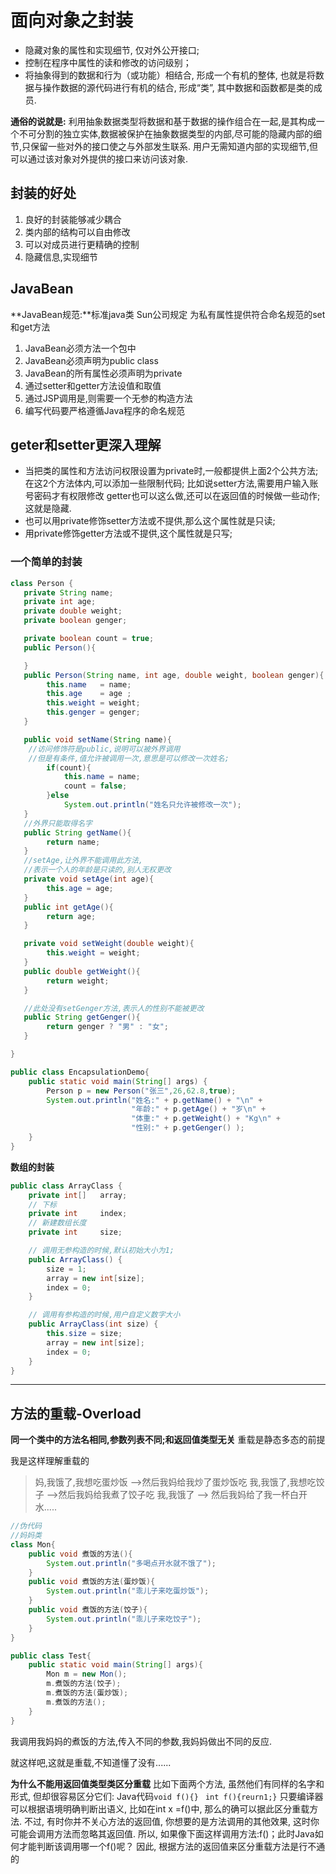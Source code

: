 # 面向对象之封装

- 隐藏对象的属性和实现细节, 仅对外公开接口;
- 控制在程序中属性的读和修改的访问级别；
- 将抽象得到的数据和行为（或功能）相结合, 形成一个有机的整体, 也就是将数据与操作数据的源代码进行有机的结合, 形成“类”, 其中数据和函数都是类的成员.

**通俗的说就是:**
利用抽象数据类型将数据和基于数据的操作组合在一起,是其构成一个不可分割的独立实体,数据被保护在抽象数据类型的内部,尽可能的隐藏内部的细节,只保留一些对外的接口使之与外部发生联系.
用户无需知道内部的实现细节,但可以通过该对象对外提供的接口来访问该对象.

## 封装的好处 

1. 良好的封装能够减少耦合
2. 类内部的结构可以自由修改
3. 可以对成员进行更精确的控制
4. 隐藏信息,实现细节

## JavaBean
**JavaBean规范:**标准java类 Sun公司规定
为私有属性提供符合命名规范的set和get方法

1. JavaBean必须方法一个包中
2. JavaBean必须声明为public class
3. JavaBean的所有属性必须声明为private
4. 通过setter和getter方法设值和取值
5. 通过JSP调用是,则需要一个无参的构造方法
6. 编写代码要严格遵循Java程序的命名规范

## geter和setter更深入理解
- 当把类的属性和方法访问权限设置为private时,一般都提供上面2个公共方法;
在这2个方法体内,可以添加一些限制代码;
比如说setter方法,需要用户输入账号密码才有权限修改
getter也可以这么做,还可以在返回值的时候做一些动作;
这就是隐藏.
- 也可以用private修饰setter方法或不提供,那么这个属性就是只读;
- 用private修饰getter方法或不提供,这个属性就是只写;

### 一个简单的封装

```java
class Person {
   private String name;
   private int age;
   private double weight;
   private boolean genger;

   private boolean count = true;
   public Person(){

   }
   public Person(String name, int age, double weight, boolean genger){
        this.name   = name;
        this.age    = age ;
        this.weight = weight;
        this.genger = genger;
   }

   public void setName(String name){
    //访问修饰符是public,说明可以被外界调用
    //但是有条件,值允许被调用一次,意思是可以修改一次姓名;
        if(count){
            this.name = name;
            count = false;
        }else
            System.out.println("姓名只允许被修改一次");
   }
   //外界只能取得名字
   public String getName(){
        return name;
   }
   //setAge,让外界不能调用此方法,
   //表示一个人的年龄是只读的,别人无权更改
   private void setAge(int age){
        this.age = age;
   }
   public int getAge(){
        return age;
   }

   private void setWeight(double weight){
        this.weight = weight;
   }
   public double getWeight(){
        return weight;
   }

   //此处没有setGenger方法,表示人的性别不能被更改
   public String getGenger(){
        return genger ? "男" : "女";
   }

}

public class EncapsulationDemo{
    public static void main(String[] args) {
        Person p = new Person("张三",26,62.8,true);
        System.out.println("姓名:" + p.getName() + "\n" +
                           "年龄:" + p.getAge() + "岁\n" +
                           "体重:" + p.getWeight() + "Kg\n" +
                           "性别:" + p.getGenger() );
    }
}
```

**数组的封装**

```java
public class ArrayClass {
	private int[]	array;
	// 下标
	private int		index;
	// 新建数组长度
	private int		size;

	// 调用无参构造的时候,默认初始大小为1;
	public ArrayClass() {
		size = 1;
		array = new int[size];
		index = 0;
	}

	// 调用有参构造的时候,用户自定义数字大小
	public ArrayClass(int size) {
		this.size = size;
		array = new int[size];
		index = 0;
	}
}
```

--------

## 方法的重载-Overload
**同一个类中的方法名相同,参数列表不同;和返回值类型无关**
重载是静态多态的前提

我是这样理解重载的
>妈,我饿了,我想吃蛋炒饭   -->然后我妈给我炒了蛋炒饭吃
>我,我饿了,我想吃饺子   -->然后我妈给我煮了饺子吃
>我,我饿了   -->  然后我妈给了我一杯白开水.....

```java
//伪代码
//妈妈类
class Mon{
	public void 煮饭的方法(){
		System.out.println("多喝点开水就不饿了");
	}
	public void 煮饭的方法(蛋炒饭){
		System.out.println("乖儿子来吃蛋炒饭");
	}
	public void 煮饭的方法(饺子){
		System.out.println("乖儿子来吃饺子");
	}
}

public class Test{
	public static void main(String[] args){
		Mon m = new Mon();
		m.煮饭的方法(饺子);
		m.煮饭的方法(蛋炒饭);
		m.煮饭的方法();
	}	
}
```
我调用我妈妈的煮饭的方法,传入不同的参数,我妈妈做出不同的反应.

就这样吧,这就是重载,不知道懂了没有......


**为什么不能用返回值类型类区分重载**
比如下面两个方法, 虽然他们有同样的名字和形式, 但却很容易区分它们:
Java代码`void f(){} ` `int f(){reurn1;}`
只要编译器可以根据语境明确判断出语义, 比如在int x =f()中, 那么的确可以据此区分重载方法.
不过, 有时你并不关心方法的返回值, 你想要的是方法调用的其他效果, 这时你可能会调用方法而忽略其返回值.
所以, 如果像下面这样调用方法:f()；此时Java如何才能判断该调用哪一个f()呢？
因此, 根据方法的返回值来区分重载方法是行不通的

